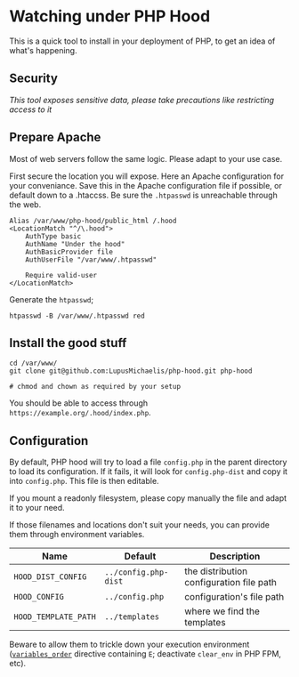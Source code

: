 # Watching under PHP Hood

This is a quick tool to install in your deployment of PHP, to get an idea of what's
happening.

## Security

*This tool exposes sensitive data, please take precautions like restricting access to it*

## Prepare Apache

Most of web servers follow the same logic. Please adapt to your use case.

First secure the location you will expose. Here an Apache configuration for your
conveniance. Save this in the Apache configuration file if possible, or default down to
a .htaccss. Be sure the `.htpasswd` is unreachable through the web.

```
Alias /var/www/php-hood/public_html /.hood
<LocationMatch "^/\.hood">
	AuthType basic
	AuthName "Under the hood"
	AuthBasicProvider file
	AuthUserFile "/var/www/.htpasswd"

	Require valid-user
</LocationMatch>
```

Generate the `htpasswd`;

```
htpasswd -B /var/www/.htpasswd red
```

## Install the good stuff

```
cd /var/www/
git clone git@github.com:LupusMichaelis/php-hood.git php-hood

# chmod and chown as required by your setup
```

You should be able to access through `https://example.org/.hood/index.php`.

## Configuration

By default, PHP hood will try to load a file `config.php` in the parent directory to load
its configuration. If it fails, it will look for `config.php-dist` and copy it into
`config.php`. This file is then editable.

If you mount a readonly filesystem, please copy manually the file and adapt it to your
need.

If those filenames and locations don't suit your needs, you can provide them through
environment variables.

| Name | Default | Description |
| --- | --- | --- |
| `HOOD_DIST_CONFIG` | `../config.php-dist` | the distribution configuration file path |
| `HOOD_CONFIG` | `../config.php` | configuration's file path |
| `HOOD_TEMPLATE_PATH` | `../templates` | where we find the templates |

Beware to allow them to trickle down your execution environment
([`variables_order`](https://www.php.net/manual/en/ini.core.php#ini.variables-order)
directive containing `E`; deactivate `clear_env` in PHP FPM, etc).
